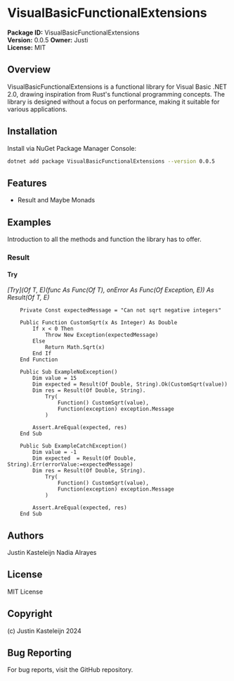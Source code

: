 ﻿# VisualBasicFunctionalExtensions

**Package ID:** VisualBasicFunctionalExtensions  
**Version:** 0.0.5
**Owner:** Justi  
**License:** MIT

## Overview

VisualBasicFunctionalExtensions is a functional library for Visual Basic .NET 2.0, drawing inspiration from Rust's functional programming concepts. The library is designed without a focus on performance, making it suitable for various applications.

## Installation

Install via NuGet Package Manager Console:

```bash
dotnet add package VisualBasicFunctionalExtensions --version 0.0.5
```

## Features
* Result and Maybe Monads

## Examples 
Introduction to all the methods and function the library has to offer. 

### Result

#### Try
*[Try](Of T, E)(func As Func(Of T), onError As Func(Of Exception, E)) As Result(Of T, E)*

```vbnet
    Private Const expectedMessage = "Can not sqrt negative integers"

    Public Function CustomSqrt(x As Integer) As Double
        If x < 0 Then
            Throw New Exception(expectedMessage)
        Else
            Return Math.Sqrt(x)
        End If
    End Function

    Public Sub ExampleNoException()
        Dim value = 15
        Dim expected = Result(Of Double, String).Ok(CustomSqrt(value))
        Dim res = Result(Of Double, String).
            Try(
                Function() CustomSqrt(value),
                Function(exception) exception.Message
            )

        Assert.AreEqual(expected, res)
    End Sub

    Public Sub ExampleCatchException()
        Dim value = -1
        Dim expected  = Result(Of Double, String).Err(errorValue:=expectedMessage)
        Dim res = Result(Of Double, String).
            Try(
                Function() CustomSqrt(value),
                Function(exception) exception.Message
            )

        Assert.AreEqual(expected, res)
    End Sub
```

## Authors
Justin Kasteleijn
Nadia Alrayes

## License
MIT License

## Copyright
(c) Justin Kasteleijn 2024

## Bug Reporting
For bug reports, visit the GitHub repository.